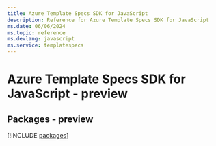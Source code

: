 ```yaml
---
title: Azure Template Specs SDK for JavaScript
description: Reference for Azure Template Specs SDK for JavaScript
ms.date: 06/06/2024
ms.topic: reference
ms.devlang: javascript
ms.service: templatespecs
---
```

# Azure Template Specs SDK for JavaScript - preview
## Packages - preview
[!INCLUDE [packages](template-specs-index.md)]
